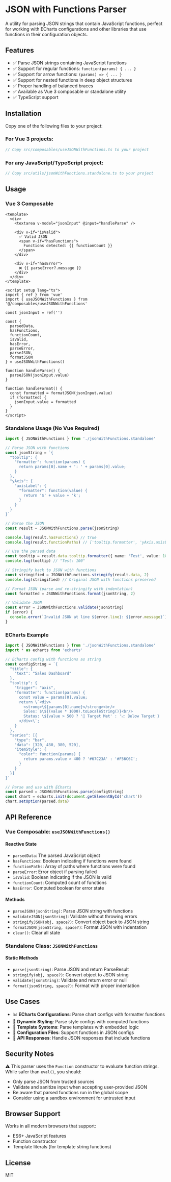 # JSON with Functions Parser

A utility for parsing JSON strings that contain JavaScript functions, perfect for working with ECharts configurations and other libraries that use functions in their configuration objects.

## Features

- ✅ Parse JSON strings containing JavaScript functions
- ✅ Support for regular functions: `function(params) { ... }`
- ✅ Support for arrow functions: `(params) => { ... }`
- ✅ Support for nested functions in deep object structures
- ✅ Proper handling of balanced braces
- ✅ Available as Vue 3 composable or standalone utility
- ✅ TypeScript support

## Installation

Copy one of the following files to your project:

### For Vue 3 projects:
```typescript
// Copy src/composables/useJSONWithFunctions.ts to your project
```

### For any JavaScript/TypeScript project:
```typescript
// Copy src/utils/jsonWithFunctions.standalone.ts to your project
```

## Usage

### Vue 3 Composable

```vue
<template>
  <div>
    <textarea v-model="jsonInput" @input="handleParse" />

    <div v-if="isValid">
      ✅ Valid JSON
      <span v-if="hasFunctions">
        Functions detected: {{ functionCount }}
      </span>
    </div>

    <div v-if="hasError">
      ❌ {{ parseError?.message }}
    </div>
  </div>
</template>

<script setup lang="ts">
import { ref } from 'vue'
import { useJSONWithFunctions } from '@/composables/useJSONWithFunctions'

const jsonInput = ref('')

const {
  parsedData,
  hasFunctions,
  functionCount,
  isValid,
  hasError,
  parseError,
  parseJSON,
  formatJSON
} = useJSONWithFunctions()

function handleParse() {
  parseJSON(jsonInput.value)
}

function handleFormat() {
  const formatted = formatJSON(jsonInput.value)
  if (formatted) {
    jsonInput.value = formatted
  }
}
</script>
```

### Standalone Usage (No Vue Required)

```typescript
import { JSONWithFunctions } from './jsonWithFunctions.standalone'

// Parse JSON with functions
const jsonString = `{
  "tooltip": {
    "formatter": function(params) {
      return params[0].name + ': ' + params[0].value;
    }
  },
  "yAxis": {
    "axisLabel": {
      "formatter": function(value) {
        return '$' + value + 'k';
      }
    }
  }
}`

// Parse the JSON
const result = JSONWithFunctions.parse(jsonString)

console.log(result.hasFunctions) // true
console.log(result.functionPaths) // ['tooltip.formatter', 'yAxis.axisLabel.formatter']

// Use the parsed data
const tooltip = result.data.tooltip.formatter({ name: 'Test', value: 100 })
console.log(tooltip) // "Test: 100"

// Stringify back to JSON with functions
const stringified = JSONWithFunctions.stringify(result.data, 2)
console.log(stringified) // Original JSON with functions preserved

// Format JSON (parse and re-stringify with indentation)
const formatted = JSONWithFunctions.format(jsonString, 2)

// Validate JSON
const error = JSONWithFunctions.validate(jsonString)
if (error) {
  console.error(`Invalid JSON at line ${error.line}: ${error.message}`)
}
```

### ECharts Example

```typescript
import { JSONWithFunctions } from './jsonWithFunctions.standalone'
import * as echarts from 'echarts'

// ECharts config with functions as string
const configString = `{
  "title": {
    "text": "Sales Dashboard"
  },
  "tooltip": {
    "trigger": "axis",
    "formatter": function(params) {
      const value = params[0].value;
      return \`<div>
        <strong>\${params[0].name}</strong><br/>
        Sales: $\${(value * 1000).toLocaleString()}<br/>
        Status: \${value > 500 ? '🎯 Target Met' : '📈 Below Target'}
      </div>\`;
    }
  },
  "series": [{
    "type": "bar",
    "data": [320, 430, 380, 520],
    "itemStyle": {
      "color": function(params) {
        return params.value > 400 ? '#67C23A' : '#F56C6C';
      }
    }
  }]
}`

// Parse and use with ECharts
const parsed = JSONWithFunctions.parse(configString)
const chart = echarts.init(document.getElementById('chart'))
chart.setOption(parsed.data)
```

## API Reference

### Vue Composable: `useJSONWithFunctions()`

#### Reactive State
- `parsedData`: The parsed JavaScript object
- `hasFunctions`: Boolean indicating if functions were found
- `functionPaths`: Array of paths where functions were found
- `parseError`: Error object if parsing failed
- `isValid`: Boolean indicating if the JSON is valid
- `functionCount`: Computed count of functions
- `hasError`: Computed boolean for error state

#### Methods
- `parseJSON(jsonString)`: Parse JSON string with functions
- `validateJSON(jsonString)`: Validate without throwing errors
- `stringifyJSON(obj, space?)`: Convert object back to JSON string
- `formatJSON(jsonString, space?)`: Format JSON with indentation
- `clear()`: Clear all state

### Standalone Class: `JSONWithFunctions`

#### Static Methods
- `parse(jsonString)`: Parse JSON and return ParseResult
- `stringify(obj, space?)`: Convert object to JSON string
- `validate(jsonString)`: Validate and return error or null
- `format(jsonString, space?)`: Format with proper indentation

## Use Cases

- 📊 **ECharts Configurations**: Parse chart configs with formatter functions
- 🎨 **Dynamic Styling**: Parse style configs with computed functions
- 📝 **Template Systems**: Parse templates with embedded logic
- 🔧 **Configuration Files**: Support functions in JSON configs
- 🚀 **API Responses**: Handle JSON responses that include functions

## Security Notes

⚠️ This parser uses the `Function` constructor to evaluate function strings. While safer than `eval()`, you should:

- Only parse JSON from trusted sources
- Validate and sanitize input when accepting user-provided JSON
- Be aware that parsed functions run in the global scope
- Consider using a sandbox environment for untrusted input

## Browser Support

Works in all modern browsers that support:
- ES6+ JavaScript features
- Function constructor
- Template literals (for template string functions)

## License

MIT